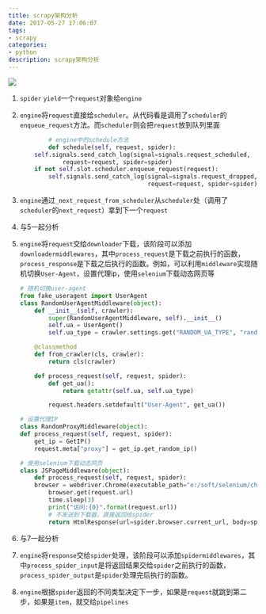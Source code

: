 ```yaml
---
title: scrapy架构分析
date: 2017-05-27 17:06:07
tags:
- scrapy
categories:
- python
description: scrapy架构分析
---
```


![](1.png)

1. ``spider`` ``yield``一个``request``对象给``engine``
2. ``engine``将``request``直接给``scheduler``。从代码看是调用了``scheduler``的``enqueue_request``方法。而``scheduler``则会把``request``放到队列里面

	```python
			# engine中的schedule方法
		    def schedule(self, request, spider):
        self.signals.send_catch_log(signal=signals.request_scheduled,
                request=request, spider=spider)
        if not self.slot.scheduler.enqueue_request(request):
            self.signals.send_catch_log(signal=signals.request_dropped,
                                        request=request, spider=spider)
	```

3. ``engine``通过``_next_request_from_scheduler``从``scheduler``处（调用了``scheduler``的``next_request``）拿到下一个``request``
4. 与5一起分析
5. ``engine``将``request``交给``downloader``下载，该阶段可以添加``downloadermiddlewares``，其中``process_request``是下载之前执行的函数，``process_response``是下载之后执行的函数。例如，可以利用``middleware``实现随机切换``User-Agent``，设置代理ip，使用``selenium``下载动态网页等

	```python
	# 随机切换user-agent
	from fake_useragent import UserAgent
	class RandomUserAgentMiddleware(object):
	    def __init__(self, crawler):
	        super(RandomUserAgentMiddleware, self).__init__()
	        self.ua = UserAgent()
	        self.ua_type = crawler.settings.get("RANDOM_UA_TYPE", "random")
	
	    @classmethod
	    def from_crawler(cls, crawler):
	        return cls(crawler)
	
	    def process_request(self, request, spider):
	        def get_ua():
	            return getattr(self.ua, self.ua_type)
	
	        request.headers.setdefault("User-Agent", get_ua())

	# 设置代理IP
	class RandomProxyMiddleware(object):
    def process_request(self, request, spider):
        get_ip = GetIP()
        request.meta["proxy"] = get_ip.get_random_ip()

	# 使用selenium下载动态网页
	class JSPageMiddleware(object):
	    def process_request(self, request, spider):
		browser = webdriver.Chrome(executable_path="e:/soft/selenium/chromedriver.exe")
	        browser.get(request.url)
	        time.sleep(3)
	        print("访问:{0}".format(request.url))
	        # 不发送到下载器，直接返回给spider
	        return HtmlResponse(url=spider.browser.current_url, body=spider.browser.page_source, encoding="utf-8", request=request)
	```

6. 与7一起分析
7. ``engine``将``response``交给``spider``处理，该阶段可以添加``spidermiddlewares``，其中``process_spider_input``是将返回结果交给``spider``之前执行的函数，``process_spider_output``是``spider``处理完后执行的函数。
8. ``engine``根据``spider``返回的不同类型决定下一步，如果是``request``就跳到第二步，如果是``item``，就交给``pipelines``